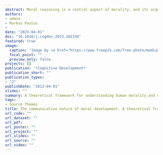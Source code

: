 ```yaml
---
abstract: Moral reasoning is a central aspect of morality, and its acquisition is therefore a central aspect of moral development. Children acquire moral norms through social interactions with others. Yet, the moral reasoning process that subserves the appreciation of norms remains vastly understudied. In this article we present a theoretical framework on the nature of moral development that conceives human morality in terms of communication. Following this framework, we argue for a closer, systematic investigation of children’s moral reasoning that complements the predominant approach of adult-led interviews examining children’s moral judgments. To better understand the role of the reasoning process for moral development, we need to investigate how different reasoning partners and individual differences influence this process. Ultimately, giving moral reasoning the much-deserved attention has the potential to broaden our understanding of how children become moral beings and how human morality is constituted.
authors:
- admin
- Markus Paulus
-
date: "2023-04-01"
doi: "10.1016/j.cogdev.2023.101336"
featured: true
image:
  caption: 'Image by <a href="https://www.freepik.com/free-photo/medium-shot-kids-father-playing-together_19263411.htm#query=family%20queer&position=28&from_view=search&track=ais">Freepik</a>'
  focal_point: ""
  preview_only: false
projects: []
publication: '*Cognitive Development*'
publication_short: ""
publication_types:
- "2"
publishDate: "2013-04-01"
slides: ""
summary: A theoretical framework for understanding human morality and moral development as rooted in human communication.
tags:
- Source Themes
title: The communicative nature of moral development. A theoretical framework on the emergence of moral reasoning in social interactions
url_code: ""
url_dataset: ""
url_pdf: 
url_poster: ""
url_project: ""
url_slides: ""
url_source: ""
url_video: ""
---
```



